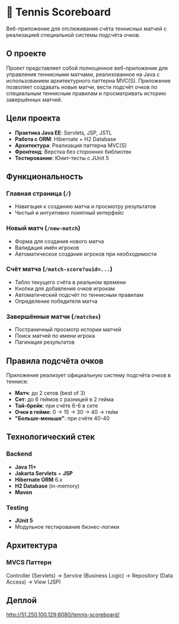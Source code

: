 # 🎾 Tennis Scoreboard

Веб-приложение для отслеживания счёта теннисных матчей с реализацией специальной системы подсчёта очков.

## О проекте

Проект представляет собой полноценное веб-приложение для управления теннисными матчами, реализованное на Java с использованием архитектурного паттерна MVC(S). Приложение позволяет создавать новые матчи, вести подсчёт очков по специальным теннисным правилам и просматривать историю завершённых матчей.

## Цели проекта

- **Практика Java EE**: Servlets, JSP, JSTL
- **Работа с ORM**: Hibernate + H2 Database
- **Архитектура**: Реализация паттерна MVC(S)
- **Фронтенд**: Верстка без сторонних библиотек
- **Тестирование**: Юнит-тесты с JUnit 5

## Функциональность

### Главная страница (`/`)
- Навигация к созданию матча и просмотру результатов
- Чистый и интуитивно понятный интерфейс

### Новый матч (`/new-match`)
- Форма для создания нового матча
- Валидация имён игроков
- Автоматическое создание игроков при необходимости

### Счёт матча (`/match-score?uuid=...`)
- Табло текущего счёта в реальном времени
- Кнопки для добавления очков игрокам
- Автоматический подсчёт по теннисным правилам
- Определение победителя матча

### Завершённые матчи (`/matches`)
- Постраничный просмотр истории матчей
- Поиск матчей по имени игрока
- Пагинация результатов

## Правила подсчёта очков

Приложение реализует официальную систему подсчёта очков в теннисе:

- **Матч**: до 2 сетов (best of 3)
- **Сет**: до 6 геймов с разницей в 2 гейма
- **Тай-брейк**: при счёте 6-6 в сете
- **Очки в гейме**: 0 → 15 → 30 → 40 → гейм
- **"Больше-меньше"**: при счёте 40-40

## Технологический стек

### Backend
- **Java 11+**
- **Jakarta Servlets** + **JSP**
- **Hibernate ORM** 6.x
- **H2 Database** (in-memory)
- **Maven**

### Testing
- **JUnit 5**
- Модульное тестирование бизнес-логики

## Архитектура

### MVCS Паттерн
  Controller (Servlets) → Service (Business Logic) → Repository (Data Access) → View (JSP)

## Деплой
http://51.250.100.129:8080/tennis-scoreboard/
  
